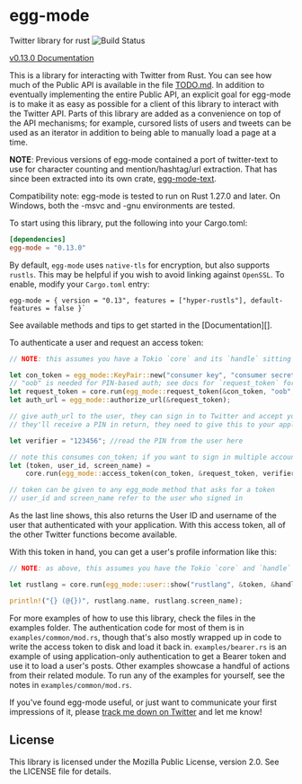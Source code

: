 # egg-mode

Twitter library for rust ![Build Status](https://github.com/QuietMisdreavus/twitter-rs/workflows/CI/badge.svg)

[v0.13.0 Documentation](https://tonberry.quietmisdreavus.net/doc/egg_mode/)

This is a library for interacting with Twitter from Rust. You can see how much of the Public API is
available in the file [TODO.md]. In addition to eventually implementing the entire Public API, an
explicit goal for egg-mode is to make it as easy as possible for a client of this library to
interact with the Twitter API. Parts of this library are added as a convenience on top of the API
mechanisms; for example, cursored lists of users and tweets can be used as an iterator in addition
to being able to manually load a page at a time.

[TODO.md]: https://github.com/QuietMisdreavus/twitter-rs/blob/master/TODO.md

**NOTE**: Previous versions of egg-mode contained a port of twitter-text to use for character
counting and mention/hashtag/url extraction. That has since been extracted into its own crate,
[egg-mode-text].

[egg-mode-text]: https://github.com/QuietMisdreavus/twitter-text-rs

Compatibility note: egg-mode is tested to run on Rust 1.27.0 and later. On Windows, both the -msvc
and -gnu environments are tested.

To start using this library, put the following into your Cargo.toml:

```TOML
[dependencies]
egg-mode = "0.13.0"
```

By default, `egg-mode` uses `native-tls` for encryption, but also supports `rustls`.
This may be helpful if you wish to avoid linking against `OpenSSL`.
To enable, modify your `Cargo.toml` entry:
```
egg-mode = { version = "0.13", features = ["hyper-rustls"], default-features = false }`
```

See available methods and tips to get started in the [Documentation][].

To authenticate a user and request an access token:

```rust
// NOTE: this assumes you have a Tokio `core` and its `handle` sitting around already

let con_token = egg_mode::KeyPair::new("consumer key", "consumer secret");
// "oob" is needed for PIN-based auth; see docs for `request_token` for more info
let request_token = core.run(egg_mode::request_token(&con_token, "oob", &handle)).unwrap();
let auth_url = egg_mode::authorize_url(&request_token);

// give auth_url to the user, they can sign in to Twitter and accept your app's permissions.
// they'll receive a PIN in return, they need to give this to your application

let verifier = "123456"; //read the PIN from the user here

// note this consumes con_token; if you want to sign in multiple accounts, clone it here
let (token, user_id, screen_name) =
    core.run(egg_mode::access_token(con_token, &request_token, verifier, &handle)).unwrap();

// token can be given to any egg_mode method that asks for a token
// user_id and screen_name refer to the user who signed in
```

As the last line shows, this also returns the User ID and username of the user that authenticated
with your application. With this access token, all of the other Twitter functions become available.

With this token in hand, you can get a user's profile information like this:

```rust
// NOTE: as above, this assumes you have the Tokio `core` and `handle` available

let rustlang = core.run(egg_mode::user::show("rustlang", &token, &handle)).unwrap();

println!("{} (@{})", rustlang.name, rustlang.screen_name);
```

For more examples of how to use this library, check the files in the examples folder. The
authentication code for most of them is in `examples/common/mod.rs`, though that's also mostly
wrapped up in code to write the access token to disk and load it back in. `examples/bearer.rs` is an
example of using application-only authentication to get a Bearer token and use it to load a user's
posts. Other examples showcase a handful of actions from their related module. To run any of the
examples for yourself, see the notes in `examples/common/mod.rs`.

If you've found egg-mode useful, or just want to communicate your first impressions of it, please
[track me down on Twitter][qm-twitter] and let me know!

[qm-twitter]: https://twitter.com/QuietMisdreavus

## License

This library is licensed under the Mozilla Public License, version 2.0. See the LICENSE file for details.
